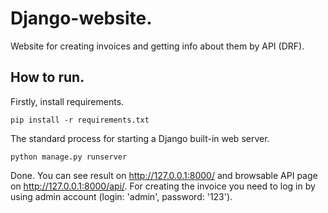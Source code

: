 # Django-website.

Website for creating invoices and getting info about them by API (DRF).

## How to run.

Firstly, install requirements.
```
pip install -r requirements.txt
```

The standard process for starting a Django built-in web server.
```
python manage.py runserver
```

Done. You can see result on <a href='http://127.0.0.1:8000/'>http://127.0.0.1:8000/</a> and browsable API page on <a href='http://127.0.0.1:8000/api/'>http://127.0.0.1:8000/api/</a>. For creating the invoice you need to log in by using admin account (login: 'admin', password: '123').
